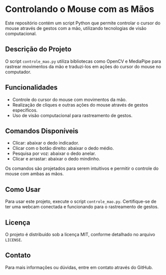 
<h1>Controlando o Mouse com as Mãos</h1>
<p>Este repositório contém um script Python que permite controlar o cursor do mouse através de gestos com a mão, utilizando tecnologias de visão computacional.</p>

<h2>Descrição do Projeto</h2>
<p>O script <code>controle_mao.py</code> utiliza bibliotecas como OpenCV e MediaPipe para rastrear movimentos da mão e traduzi-los em ações do cursor do mouse no computador.</p>

<h2>Funcionalidades</h2>
<ul>
    <li>Controle do cursor do mouse com movimentos da mão.</li>
    <li>Realização de cliques e outras ações do mouse através de gestos específicos.</li>
    <li>Uso de visão computacional para rastreamento de gestos.</li>
</ul>

<h2>Comandos Disponíveis</h2>
<ul>
    <li>Clicar: abaixar o dedo indicador.</li>
    <li>Clicar com o botão direito: abaixar o dedo médio.</li>
    <li>Pesquisa por voz: abaixar o dedo anelar.</li>
    <li>Clicar e arrastar: abaixar o dedo mindinho.</li>
</ul>
<p>Os comandos são projetados para serem intuitivos e permitir o controle do mouse com ambas as mãos.</p>

<h2>Como Usar</h2>
<p>Para usar este projeto, execute o script <code>controle_mao.py</code>. Certifique-se de ter uma webcam conectada e funcionando para o rastreamento de gestos.</p>
<h2>Licença</h2>
<p>O projeto é distribuído sob a licença MIT, conforme detalhado no arquivo <code>LICENSE</code>.</p>

<h2>Contato</h2>
<p>Para mais informações ou dúvidas, entre em contato através do GitHub.</p>
